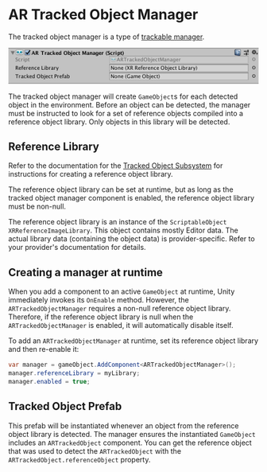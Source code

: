 # AR Tracked Object Manager

The tracked object manager is a type of [trackable manager](trackable-managers.md).

![alt text](images/ar-tracked-object-manager.png "AR Tracked Object Manager")

The tracked object manager will create `GameObject`s for each detected object in the environment. Before an object can be detected, the manager must be instructed to look for a set of reference objects compiled into a reference object library. Only objects in this library will be detected.

## Reference Library

Refer to the documentation for the [Tracked Object Subsystem](http://docs.unity3d.com/Packages/com.unity.xr.arsubsystems@latest?preview=1&subfolder=/manual/object-tracking.html) for instructions for creating a reference object library.

The reference object library can be set at runtime, but as long as the tracked object manager component is enabled, the reference object library must be non-null.

The reference object library is an instance of the `ScriptableObject` `XRReferenceImageLibrary`. This object contains mostly Editor data. The actual library data (containing the object data) is provider-specific. Refer to your provider's documentation for details.

## Creating a manager at runtime

When you add a component to an active `GameObject` at runtime, Unity immediately invokes its `OnEnable` method. However, the `ARTrackedObjectManager` requires a non-null reference object library. Therefore, if the reference object library is null when the `ARTrackedObjectManager` is enabled, it will automatically disable itself.

To add an `ARTrackedObjectManager` at runtime, set its reference object library and then re-enable it:

```csharp
var manager = gameObject.AddComponent<ARTrackedObjectManager>();
manager.referenceLibrary = myLibrary;
manager.enabled = true;
```

## Tracked Object Prefab

This prefab will be instantiated whenever an object from the reference object library is detected. The manager ensures the instantiated `GameObject` includes an `ARTrackedObject` component. You can get the reference object that was used to detect the `ARTrackedObject` with the `ARTrackedObject.referenceObject` property.
